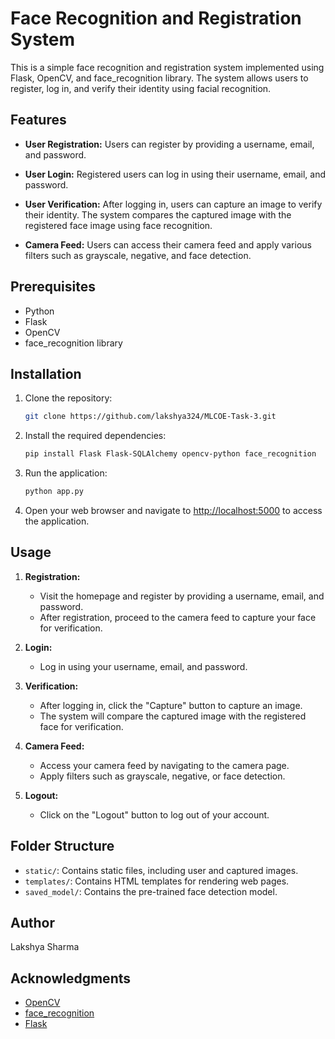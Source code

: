 # Face Recognition and Registration System

This is a simple face recognition and registration system implemented using Flask, OpenCV, and face_recognition library. The system allows users to register, log in, and verify their identity using facial recognition.

## Features

- **User Registration:** Users can register by providing a username, email, and password.

- **User Login:** Registered users can log in using their username, email, and password.

- **User Verification:** After logging in, users can capture an image to verify their identity. The system compares the captured image with the registered face image using face recognition.

- **Camera Feed:** Users can access their camera feed and apply various filters such as grayscale, negative, and face detection.

## Prerequisites

- Python
- Flask
- OpenCV
- face_recognition library

## Installation

1. Clone the repository:

   ```bash
   git clone https://github.com/lakshya324/MLCOE-Task-3.git
   ```

2. Install the required dependencies:

   ```bash
   pip install Flask Flask-SQLAlchemy opencv-python face_recognition
   ```

3. Run the application:

   ```bash
   python app.py
   ```

4. Open your web browser and navigate to [http://localhost:5000](http://localhost:5000) to access the application.

## Usage

1. **Registration:**
   - Visit the homepage and register by providing a username, email, and password.
   - After registration, proceed to the camera feed to capture your face for verification.

2. **Login:**
   - Log in using your username, email, and password.

3. **Verification:**
   - After logging in, click the "Capture" button to capture an image.
   - The system will compare the captured image with the registered face for verification.

4. **Camera Feed:**
   - Access your camera feed by navigating to the camera page.
   - Apply filters such as grayscale, negative, or face detection.

5. **Logout:**
   - Click on the "Logout" button to log out of your account.

## Folder Structure

- `static/`: Contains static files, including user and captured images.
- `templates/`: Contains HTML templates for rendering web pages.
- `saved_model/`: Contains the pre-trained face detection model.

## Author

Lakshya Sharma

## Acknowledgments

- [OpenCV](https://opencv.org/)
- [face_recognition](https://github.com/ageitgey/face_recognition)
- [Flask](https://flask.palletsprojects.com/)
